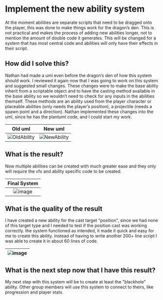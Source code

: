 # Implement the new ability system
At the moment abilities are separate scripts that need to be dragged onto the player, this was done to make things work for the dragon’s den. This is not practical and makes the process of adding new abilities longer, not to mention the amount of double code it generates. This will be changed for a system that has most central code and abilities will only have their effects in their script.
## How did I solve this?
Nathan had made a uml even before the dragon’s den of how this system should work. I reviewed it again now that I was going to work on this system and suggested small changes. These changes were to make the base ability inherit from a scriptable object and to have the casting method available in the base ability so we wouldn’t need to check for any inputs in the abilities themself. These methods are an ability used from the player character or placeable abilities (only needs the player’s position), a projectile (needs a spawn point and a direction). Nathan implemented these changes into the uml, since he has the plantuml code, and I could start my work.

|Old uml|New uml|
|:-----:|:-----:|
|![OldAbility](https://github.com/Timsel1/S6-Portfolio/assets/90602424/fed9ecc0-c762-4a81-89e7-b3babfb6f18d)|![NewAbility](https://github.com/Timsel1/S6-Portfolio/assets/90602424/73526a35-0ad9-486d-b066-604f3f982607)|

## What is the result?
Now multiple abilities can be created with much greater ease and they only will require the vfx and ability specific code to be created.

|Final System|
|:----------:|
|![image](https://github.com/Timsel1/S6-Portfolio/assets/90602424/f1854455-2282-42a8-9275-a5fa418a27f1)|

## What is the quality of the result
I have created a new ability for the cast target "position", since we had none of this target type and I needed to test if the position cast was working correctly. the system functioned as intended, it made it quick and easy for me to create this ability. Instead of having to write another 200+ line script I was able to create it in about 60 lines of code.

|![image](https://github.com/Timsel1/S6-Portfolio/assets/90602424/7dee347e-aa78-43a2-89b3-49133ea366d1)|
|:-:|

## What is the next step now that I have this result?
My next step with this system will be to create at least the "blackhole" ability. Other group members will use this system to connect to theirs, like progression and player stats.
